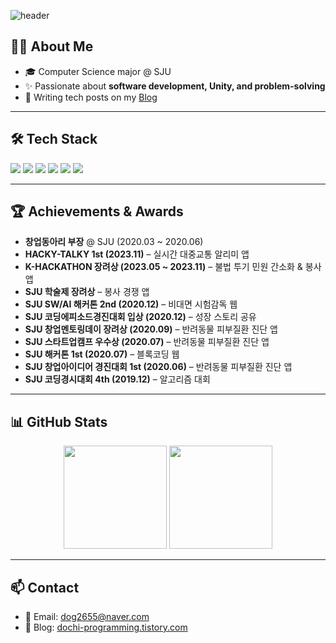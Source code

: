 ![header](https://capsule-render.vercel.app/api?type=waving&color=gradient&height=250&section=header&text=Hi%20I'm%20Yuseong👋&fontSize=35&fontAlign=70&fontAlignY=40)

## 👨‍💻 About Me
- 🎓 Computer Science major @ SJU  
- ✨ Passionate about **software development, Unity, and problem-solving**  
- 📖 Writing tech posts on my [Blog](https://dochi-programming.tistory.com)  

---

## 🛠 Tech Stack
<p>
  <img src="https://img.shields.io/badge/C%23-239120?style=flat&logo=csharp&logoColor=white"/>
  <img src="https://img.shields.io/badge/Unity-000000?style=flat&logo=unity&logoColor=white"/>
  <img src="https://img.shields.io/badge/HTML-E34F26?style=flat&logo=HTML5&logoColor=white"/>
  <img src="https://img.shields.io/badge/CSS-1572B6?style=flat&logo=css3&logoColor=white"/>
  <img src="https://img.shields.io/badge/JavaScript-F7DF1E?style=flat&logo=javascript&logoColor=black"/>
  <img src="https://img.shields.io/badge/React-61DAFB?style=flat&logo=react&logoColor=black"/>
</p>

---

## 🏆 Achievements & Awards
- **창업동아리 부장** @ SJU (2020.03 ~ 2020.06)  
- **HACKY-TALKY 1st (2023.11)** – 실시간 대중교통 알리미 앱  
- **K-HACKATHON 장려상 (2023.05 ~ 2023.11)** – 불법 투기 민원 간소화 & 봉사 앱  
- **SJU 학술제 장려상** – 봉사 경쟁 앱  
- **SJU SW/AI 해커톤 2nd (2020.12)** – 비대면 시험감독 웹  
- **SJU 코딩에피소드경진대회 입상 (2020.12)** – 성장 스토리 공유  
- **SJU 창업멘토링데이 장려상 (2020.09)** – 반려동물 피부질환 진단 앱  
- **SJU 스타트업캠프 우수상 (2020.07)** – 반려동물 피부질환 진단 앱  
- **SJU 해커톤 1st (2020.07)** – 블록코딩 웹  
- **SJU 창업아이디어 경진대회 1st (2020.06)** – 반려동물 피부질환 진단 앱  
- **SJU 코딩경시대회 4th (2019.12)** – 알고리즘 대회  

---

## 📊 GitHub Stats
<p align="center">
  <img src="https://github-readme-stats.vercel.app/api/top-langs/?username=imysh578&layout=compact&theme=nord&hide_border=true" height="165"/>
  <img src="https://github-readme-stats.vercel.app/api?username=imysh578&show_icons=true&theme=nord&hide_border=true" height="165"/>
</p>

---

## 📫 Contact
- 📧 Email: dog2655@naver.com
- 📝 Blog: [dochi-programming.tistory.com](https://dochi-programming.tistory.com)  
